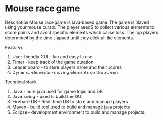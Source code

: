 # Mouse race game

Description
Mouse race game is java-based game. The game is played using your mouse cursor.
The player needS to collect various elements to score points and avoid specific elements which cause loss.
The top players determined by the time elapsed until they click all the elements.


Features
1. User-friendly GUI - fun and easy to use
2. Timer - keep track of the game duration
3. Leader board - to store players name and their scores
4. Dynamic elements - moving elements on the screen


Technical stack
1. Java - pure java used for game logic and DB
2. Java swing - used to build the GUI
3. Firebase DB - Real-Time DB to store and manage players
4. Maven - build tool used to build and manage java projects
5. Eclipse - development environment to build and manage projects.
